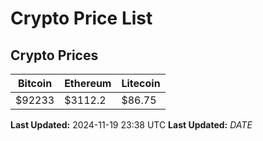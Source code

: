 # Crypto Price List

## Crypto Prices
| Bitcoin | Ethereum | Litecoin |
| ------- | -------- | -------- |
| $92233 | $3112.2 | $86.75 |
**Last Updated:** 2024-11-19 23:38 UTC
**Last Updated:** $DATE$
